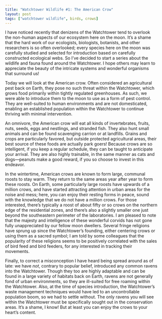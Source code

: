 ```yaml
---
title: "Watchtower Wildlife #1: The American Crow"
layout: post
tags: ["watchtower wildlife", birds, crows]
---
```


I have noticed recently that denizens of the Watchtower tend to overlook the non-human aspects of our ecosystem here on the moon. It’s a shame that the hard work of our ecologists, biologists, botanists, and other researchers is so often overlooked; every species here on the moon was carefully studied and selected for introduction based on carefully constructed ecological webs. So I’ve decided to start a series about the wildlife and fauna found around the Watchtower. I hope others may learn to appreciate the beauty of the intricate systems and wonderful organisms that surround us!

Today we will look at the American crow. Often considered an agricultural pest back on Earth, they pose no such threat within the Watchtower, which grows food primarily within tightly regulated greenhouses. As such, we were able to introduce them to the moon to use as a form of pest control. They are well-suited to human environments and are not domesticated, enabling an established population within the Watchtower to continue thriving with minimal intervention.

An omnivore, the American crow will eat all kinds of invertebrates, fruits, nuts, seeds, eggs and nestlings, and stranded fish. They also hunt small animals and can be found scavenging carrion or at landfills. Grains and crops are particularly favored, but outside protected agricultural areas, their best source of these foods are actually park goers! Because crows are so intelligent, if you keep a regular schedule, they can be taught to anticipate your arrival. They are also highly trainable, in the same manner as cats and dogs—peanuts make a good reward, if you so choose to invest in this endeavor.

In the wintertime, American crows are known to form large, communal roosts to stay warm. They return to the same areas year after year to form these roosts. On Earth, some particularly large roosts have upwards of a million crows, and have started attracting attention in urban areas for the noise and mess; here, you can enjoy their resting forms in peace, sound with the knowledge that we do not have a million crows. For those interested, there’s typically a roost of about fifty or so crows on the northern edge of the residential zones, and there’s also a slightly smaller one just beyond the southeastern perimeter of the laboratories.
I am pleased to note that the majesty and intelligence of these wonderful corvids has not gone fully unappreciated by our fellow moon dwellers. Several fringe religions have sprung up since the Watchtower’s founding, either centering crows or using them as a sacred symbol; I am told by some colleagues that the popularity of these religions seems to be positively correlated with the sales of bird feed and bird feeders, for any interested in tracking their movements.

Finally, to correct a misconception I have heard being spread around as of late: we have _not_, contrary to popular belief, introduced any common ravens into the Watchtower. Though they too are highly adaptable and can be found in a large variety of habitats back on Earth, ravens are not generally fond of urban environments, so they are ill-suited for free roaming within the Watchtower. Also, at the time of species introduction, the Watchtower’s waste management techniques would have led to an uncontrollable population boom, so we had to settle without. The only ravens you will see within the Watchtower must be specifically sought out in the conservation areas. It’s a shame, I know! But at least you can enjoy the crows to your heart’s content.
